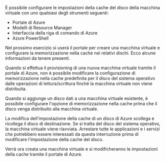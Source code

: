 È possibile configurare le impostazioni della cache del disco della macchina virtuale con uno qualsiasi degli strumenti seguenti:

- Portale di Azure
- Modelli di Resource Manager
- Interfaccia della riga di comando di Azure
- Azure PowerShell

Nel prossimo esercizio si userà il portale per creare una macchina virtuale e configurare la memorizzazione nella cache nei relativi dischi. Ecco alcune informazioni da tenere presenti. 

Quando si effettua il provisioning di una nuova macchina virtuale tramite il portale di Azure, non è possibile modificare la configurazione di memorizzazione nella cache predefinita per il disco del sistema operativo dalle operazioni di lettura/scrittura finché la macchina virtuale non viene distribuita.

Quando si aggiunge un disco dati a una macchina virtuale esistente, è possibile configurare l'opzione di memorizzazione nella cache prima che il disco venga distribuito alla macchina virtuale.

La modifica dell'impostazione della cache di un disco di Azure scollega e ricollega il disco di destinazione. Se si tratta del disco del sistema operativo, la macchina virtuale viene riavviata. Arrestare tutte le applicazioni e i servizi che potrebbero essere interessati da questa interruzione prima di modificare l'impostazione della cache del disco.

Verrà ora creata una macchina virtuale e si modificheranno le impostazioni della cache tramite il portale di Azure.

